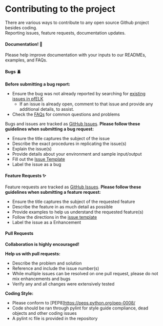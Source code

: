 # Contributing to the project
There are various ways to contribute to any open source Github project besides coding.  
Reporting issues, feature requests, documentation updates.



#### Documentation! :page_with_curl:

Please help improve documentation with your inputs to our READMEs, examples, and FAQs.

#### Bugs :beetle:

**Before submitting a bug report:**
* Ensure the bug was not already reported by searching for [existing issues in pfELK](https://github.com/gauthig/sce-greenbutton/issues)
  * If an issue is already open, comment to that issue and provide any additional details, to assist.
* Check the [FAQs](#) for common questions and problems 

Bugs and issues are tracked as [GitHub Issues](https://github.com/gauthig/sce-greenbutton/issues).
**Please follow these guidelines when submitting a bug request:**
* Ensure the title captures the subject of the issue
* Describe the exact procedures in replicating the issue(s)
* Explain the issue(s)
* Provide details about your environment and sample input/output
* Fill out the [Issue Template](https://github.com/gauthig/sce-greenbutton/issues/new/choose) 
* Label the issue as a bug

#### Feature Requests :sparkles:

Feature requests are tracked as [GitHub Issues](https://github.com/gauthig/sce-greenbutton/issues).
**Please follow these guidelines when submitting a feature request:**
* Ensure the title captures the subject of the requested feature
* Describe the feature in as much detail as possible
* Provide examples to help us understand the requested feature(s)
* Follow the directions in the [issue template](https://github.com/gauthig/sce-greenbutton/issuess/new/choose)
* Label the issue as a Enhancement

#### Pull Requests 

**Collaboration is highly encouraged!** 

**Help us with pull requests:**
* Describe the problem and solution
* Reference and include the issue number(s) 
* While multiple issues can be resolved on one pull request, please do not mix enhancements and bugs
* Verify any and all changes were extensively tested

**Coding Style:**
* Please conform to [PEP8]https://peps.python.org/pep-0008/
* Code should be ran through pylint for style guide compliance, dead objects and other coding issues
* A pylint rc file is provided in the repository


